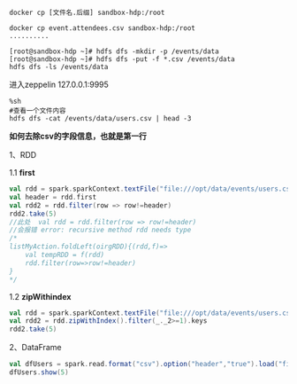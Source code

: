 ```shell
docker cp [文件名.后缀] sandbox-hdp:/root

docker cp event.attendees.csv sandbox-hdp:/root
..........
```

```shell
[root@sandbox-hdp ~]# hdfs dfs -mkdir -p /events/data
[root@sandbox-hdp ~]# hdfs dfs -put -f *.csv /events/data
hdfs dfs -ls /events/data
```

进入zeppelin 127.0.0.1:9995 

```shell
%sh
#查看一个文件内容
hdfs dfs -cat /events/data/users.csv | head -3
```

**如何去除csv的字段信息，也就是第一行**

1、RDD

1.1  **first**

```scala
val rdd = spark.sparkContext.textFile("file:///opt/data/events/users.csv")
val header = rdd.first
val rdd2 = rdd.filter(row => row!=header)
rdd2.take(5)
//此处  val rdd = rdd.filter(row => row!=header)
//会报错 error: recursive method rdd needs type
/*
listMyAction.foldLeft(oirgRDD){(rdd,f)=>
    val tempRDD = f(rdd)
    rdd.filter(row=>row!=header)
}
*/
```

1.2  **zipWithindex**

```scala
val rdd = spark.sparkContext.textFile("file:///opt/data/events/users.csv")
val rdd2 = rdd.zipWithIndex().filter(_._2>=1).keys
rdd2.take(5)
```



2、DataFrame

```scala
val dfUsers = spark.read.format("csv").option("header","true").load("file:///opt/data/events/users.csv")
dfUsers.show(5)
```
